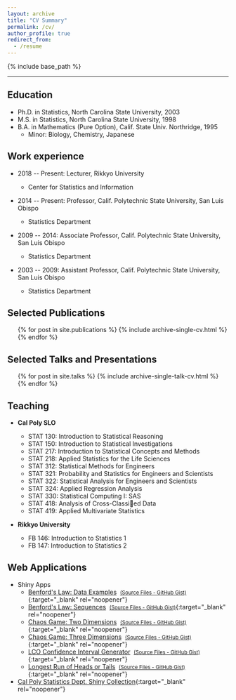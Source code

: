 ```yaml
---
layout: archive
title: "CV Summary"
permalink: /cv/
author_profile: true
redirect_from:
  - /resume
---
```


{% include base_path %}

---

## Education
* Ph.D. in Statistics, North Carolina State University, 2003
* M.S. in Statistics, North Carolina State University, 1998
* B.A. in Mathematics (Pure Option), Calif. State Univ. Northridge, 1995
  * Minor: Biology, Chemistry, Japanese

## Work experience
* 2018 -- Present: Lecturer, Rikkyo University
  * Center for Statistics and Information

* 2014 -- Present: Professor, Calif. Polytechnic State University, San Luis Obispo
  * Statistics Department

* 2009 -- 2014: Associate Professor, Calif. Polytechnic State University, San Luis Obispo
  * Statistics Department

* 2003 -- 2009: Assistant Professor, Calif. Polytechnic State University, San Luis Obispo
  * Statistics Department

## Selected Publications
  <ul>{% for post in site.publications %}
    {% include archive-single-cv.html %}
  {% endfor %}</ul>

## Selected Talks and Presentations
  <ul>{% for post in site.talks %}
    {% include archive-single-talk-cv.html %}
  {% endfor %}</ul>

## Teaching
* <strong>Cal Poly SLO</strong>
  * STAT 130: Introduction to Statistical Reasoning
  * STAT 150: Introduction to Statistical Investigations
  * STAT 217: Introduction to Statistical Concepts and Methods
  * STAT 218: Applied Statistics for the Life Sciences
  * STAT 312: Statistical Methods for Engineers
  * STAT 321: Probability and Statistics for Engineers and Scientists
  * STAT 322: Statistical Analysis for Engineers and Scientists
  * STAT 324: Applied Regression Analysis
  * STAT 330: Statistical Computing I: SAS
  * STAT 418: Analysis of Cross-Classied Data
  * STAT 419: Applied Multivariate Statistics

* <strong>Rikkyo University</strong>
  * FB 146: Introduction to Statistics 1  
  * FB 147: Introduction to Statistics 2

## Web Applications
* Shiny Apps
  * [Benford's Law: Data Examples](http://shiny.calpoly.sh/BenfordData)&nbsp;&nbsp;[<small>(Source Files - GitHub Gist)</small>](https://gist.github.com/calpolystat/94fe941ab0d8a4f36d8b){:target="_blank" rel="noopener"}
  * [Benford's Law: Sequences](http://shiny.calpoly.sh/BenfordSeq)&nbsp;&nbsp;[<small>(Source Files - GitHub Gist)</small>](https://gist.github.com/calpolystat/f4475cbfe4cc77cef168){:target="_blank" rel="noopener"}
  * [Chaos Game: Two Dimensions](http://shiny.calpoly.sh/ChaosGame2D)&nbsp;&nbsp;[<small>(Source Files - GitHub Gist)</small>](https://gist.github.com/calpolystat/d40a02fa87508ac5ac4b){:target="_blank" rel="noopener"}
  * [Chaos Game: Three Dimensions](http://shiny.calpoly.sh/ChaosGame3D)&nbsp;&nbsp;[<small>(Source Files - GitHub Gist)</small>](https://gist.github.com/calpolystat/1d63ae1c5c5e3a4a5969){:target="_blank" rel="noopener"}
  * [LCO Confidence Interval Generator](http://shiny.calpoly.sh/LCO_CI_Generator)&nbsp;&nbsp;[<small>(Source Files - GitHub Gist)</small>](https://gist.github.com/jimmydoi/dc513e9b8c47d0f4daf0){:target="_blank" rel="noopener"}
  * [Longest Run of Heads or Tails](http://shiny.calpoly.sh/Longest_Run)&nbsp;&nbsp;[<small>(Source Files - GitHub Gist)</small>](https://gist.github.com/calpolystat/eee9a9e00dd4ddd68614){:target="_blank" rel="noopener"}
* [Cal Poly Statistics Dept. Shiny Collection](https://statistics.calpoly.edu/shiny){:target="_blank" rel="noopener"}
